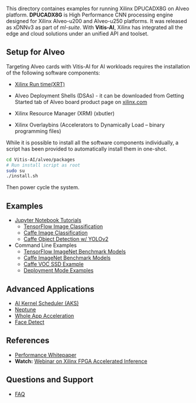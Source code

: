 This directory containes examples for running Xilinx DPUCADX8G on Alveo platform. **DPUCADX8G**  is High Performance CNN processing engine designed for Xilinx Alveo-u200 and Alveo-u250 platforms. It was released as xDNNv3 as part of *ml-suite*. With **Vitis-AI**, Xilinx has integrated all the edge and cloud solutions under an unified API and toolset.

## Setup for Alveo
Targeting Alveo cards with Vitis-AI for AI workloads requires the installation of the following software components:  

* [Xilinx Run time(XRT)](https://github.com/Xilinx/XRT)  

* Alveo Deployment Shells (DSAs) - it  can be downloaded from Getting Started tab of Alveo board product page on [xilinx.com](xilinx.com)  
 
* Xilinx Resource Manager (XRM) (xbutler)  
 
* Xilinx Overlaybins (Accelerators to Dynamically Load – binary programming files) 
 
While it is possible to install all the software components individually, a script has been provided to automatically install them in one-shot. 

```sh
cd Vitis-AI/alveo/packages
# Run install script as root
sudo su
./install.sh
```
Then power cycle the system.
  
## Examples

 - [Jupyter Notebook Tutorials](notebooks/README.md)
   - [TensorFlow Image Classification](notebooks/image_classification_tensorflow.ipynb)
   - [Caffe Image Classification](notebooks/image_classification_caffe.ipynb)
   - [Caffe Object Detection w/ YOLOv2](notebooks/object_detection_yolov2.ipynb)
 - Command Line Examples
   - [TensorFlow ImageNet Benchmark Models](examples/tensorflow/README.md)
   - [Caffe ImageNet Benchmark Models](examples/caffe/README.md)
   - [Caffe VOC SSD Example](examples/caffe/ssd-detect/README.md)
   - [Deployment Mode Examples](examples/deployment_modes/README.md)

 ## Advanced Applications

 - [AI Kernel Scheduler (AKS)](apps/aks/README.md)
 - [Neptune](neptune/README.md)
 - [Whole App Acceleration](apps/whole_app_acceleration/README.md)
 - [Face Detect](apps/face_detect/README.md)

## References 
- [Performance Whitepaper][]
- **Watch:** [Webinar on Xilinx FPGA Accelerated Inference][] 


## Questions and Support
- [FAQ][]


[models]: docs/models.md
[Amazon AWS EC2 F1]: https://aws.amazon.com/marketplace/pp/B077FM2JNS
[Xilinx Virtex UltraScale+ FPGA VCU1525 Acceleration Development Kit]: https://www.xilinx.com/products/boards-and-kits/vcu1525-a.html
[AWS F1 Application Execution on Xilinx Virtex UltraScale Devices]: https://github.com/aws/aws-fpga/blob/master/SDAccel/README.md
[SDAccel Forums]: https://forums.xilinx.com/t5/SDAccel/bd-p/SDx
[Release Notes]: docs/release-notes/1.x.md
[UG1023]: https://www.xilinx.com/support/documentation/sw_manuals/xilinx2017_4/ug1023-sdaccel-user-guide.pdf
[FAQ]: docs/faq.md
[DPUCADX8G Overview]: docs/ml-suite-overview.md
[Webinar on Xilinx FPGA Accelerated Inference]: https://event.on24.com/wcc/r/1625401/2D3B69878E21E0A3DA63B4CDB5531C23?partnerref=Mlsuite
[ML Suite Forum]: https://forums.xilinx.com/t5/Xilinx-ML-Suite/bd-p/ML 
[ML Suite Lounge]: https://www.xilinx.com/products/boards-and-kits/alveo/applications/xilinx-machine-learning-suite.html
[Models]: https://www.xilinx.com/products/boards-and-kits/alveo/applications/xilinx-machine-learning-suite.html#gettingStartedCloud
[whitepaper here]: https://www.xilinx.com/support/documentation/white_papers/wp504-accel-dnns.pdf
[Performance Whitepaper]: https://www.xilinx.com/support/documentation/white_papers/wp504-accel-dnns.pdf
